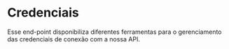 # Credenciais

Esse end-point disponibiliza diferentes ferramentas para o gerenciamento das credenciais de conexão com a nossa API.